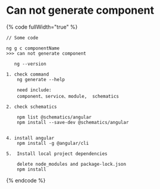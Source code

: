 # Can not generate component

{% code fullWidth="true" %}
```
// Some code

ng g c componentName 
>>> can not generate component

   ng --version

1. check command
    ng generate --help

    need include:
    component、service、module,  schematics

2. check schematics

    npm list @schematics/angular
    npm install --save-dev @schematics/angular


4. install angular
    npm install -g @angular/cli

5.  Install local project dependencies

    delete node_modules and package-lock.json
    npm install
```
{% endcode %}
